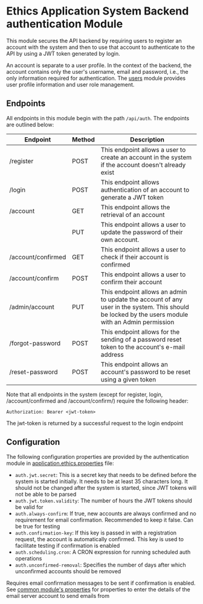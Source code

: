 # Ethics Application System Backend authentication Module
This module secures the API backend by requiring users to register an account with the system and then to use that account
to authenticate to the API by using a JWT token generated by login.

An account is separate to a user profile. In the context of the backend, the account contains only the user's username, email
and password, i.e., the only information required for authentication. The [users](../users) module provides user profile information
and user role management.

## Endpoints
All endpoints in this module begin with the path `/api/auth`. The endpoints are outlined below:

| Endpoint       | Method | Description                                                                                                                                       |
|----------------|--------|---------------------------------------------------------------------------------------------------------------------------------------------------|
| /register      | POST   | This endpoint allows a user to create an account in the system if the account doesn't already exist                                               |
| /login         | POST   | This endpoint allows authentication of an account to generate a JWT token                                                                         |
| /account       | GET    | This endpoint allows the retrieval of an account                                                                                                  |
|                | PUT    | This endpoint allows a user to update the password of their own account.                                                                          |
| /account/confirmed | GET | This endpoint allows a user to check if their account is confirmed |
| /account/confirm | POST | This endpoint allows a user to confirm their account |
| /admin/account | PUT    | This endpoint allows an admin to update the account of any user in the system. This should be locked by the users module with an Admin permission |
| /forgot-password | POST | This endpoint allows for the sending of a password reset token to the account's e-mail address |
| /reset-password | POST | This endpoint allows an account's password to be reset using a given token |

Note that all endpoints in the system (except for register, login, /account/confirmed and /account/confirm/) require the following header:
```
Authorization: Bearer <jwt-token>
```
The jwt-token is returned by a successful request to the login endpoint

## Configuration
The following configuration properties are provided by the authentication module in [application.ethics.properties](src/main/authentication.ethics.properties)
file:
* `auth.jwt.secret`: This is a secret key that needs to be defined before the system is started initially. It needs to be
    at least 35 characters long. It should not be changed after the system is started, since JWT tokens will not be able
    to be parsed
* `auth.jwt.token.validity`: The number of hours the JWT tokens should be valid for
* `auth.always-confirm`: If true, new accounts are always confirmed and no requirement for email confirmation. Recommended to keep it false. Can be true for testing
* `auth.confirmation-key`: If this key is passed in with a registration request, the account is automatically confirmed. This key is used to facilitate testing if confirmation is enabled
* `auth.scheduling.cron`: A CRON expression for running scheduled auth operations
* `auth.unconfirmed-removal`: Specifies the number of days after which unconfirmed accounts should be removed

Requires email confirmation messages to be sent if confirmation is enabled. See [common module's properties](../common/src/main/resources/common.ethics.properties)
for properties to enter the details of the email server account to send emails from

